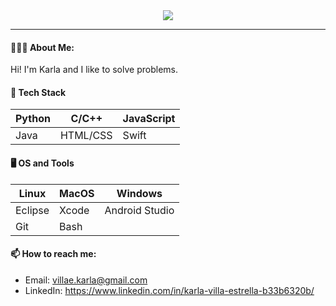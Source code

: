 <div align="center">
<img src= "https://media.giphy.com/media/v1.Y2lkPTc5MGI3NjExNzA3Y2JiYjY1MTc5YTlmNDhkODg4ZDUxMjI5MjY2MjZkNTRhZTMwZSZjdD1n/rsf7FdPyBjw9RkEHJu/giphy.gif"/>
</div>

---
#### 👩🏻‍💻 About Me: 
Hi! I'm Karla and I like to solve problems. 

#### 👾 Tech Stack

Python | C/C++ | JavaScript
--- | --- | ---
Java | HTML/CSS | Swift


#### 🖥 OS and Tools

Linux | MacOS | Windows
--- | --- | ---
Eclipse | Xcode | Android Studio 
Git | Bash

####  📫 How to reach me: 
- Email: villae.karla@gmail.com
- LinkedIn: https://www.linkedin.com/in/karla-villa-estrella-b33b6320b/




<!--
**estrk467/estrk467** is a ✨ _special_ ✨ repository because its `README.md` (this file) appears on your GitHub profile.

Here are some ideas to get you started:

- 🔭 I’m currently working on ...
- 🌱 I’m currently learning ...
- 👯 I’m looking to collaborate on ...
- 🤔 I’m looking for help with ...
- 💬 Ask me about ...
- 📫 How to reach me: ...
- 😄 Pronouns: ...
- ⚡ Fun fact: ...
-->
